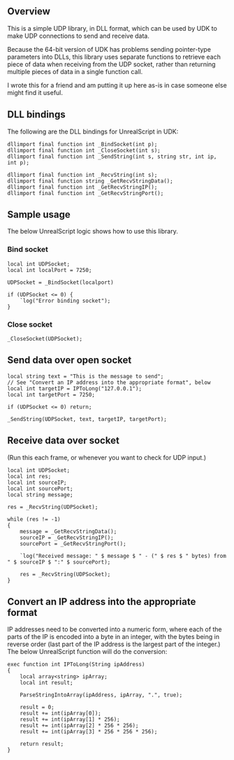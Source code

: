 ## Overview
This is a simple UDP library, in DLL format, which can be used by UDK to make UDP connections to send and receive data.

Because the 64-bit version of UDK has problems sending pointer-type parameters into DLLs, this library uses separate functions to retrieve each piece of data when receiving from the UDP socket, rather than returning multiple pieces of data in a single function call.

I wrote this for a friend and am putting it up here as-is in case someone else might find it useful.


## DLL bindings
The following are the DLL bindings for UnrealScript in UDK:

    dllimport final function int _BindSocket(int p);
    dllimport final function int _CloseSocket(int s);
    dllimport final function int _SendString(int s, string str, int ip, int p);

    dllimport final function int _RecvString(int s);
    dllimport final function string _GetRecvStringData();
    dllimport final function int _GetRecvStringIP();
    dllimport final function int _GetRecvStringPort();

## Sample usage
The below UnrealScript logic shows how to use this library.

### Bind socket
	local int UDPSocket;
	local int localPort = 7250;

	UDPSocket = _BindSocket(localport)

	if (UDPSocket <= 0) {
		`log("Error binding socket");
	}

### Close socket
	_CloseSocket(UDPSocket);


## Send data over open socket
	local string text = "This is the message to send";
	// See "Convert an IP address into the appropriate format", below
	local int targetIP = IPToLong("127.0.0.1");
	local int targetPort = 7250;

	if (UDPSocket <= 0) return;

	_SendString(UDPSocket, text, targetIP, targetPort);

## Receive data over socket
(Run this each frame, or whenever you want to check for UDP input.)

	local int UDPSocket;
	local int res;
	local int sourceIP;
	local int sourcePort;
	local string message;

	res = _RecvString(UDPSocket);

	while (res != -1)
	{
		message = _GetRecvStringData();
		sourceIP = _GetRecvStringIP();
		sourcePort = _GetRecvStringPort();
		
		`log("Received message: " $ message $ " - (" $ res $ " bytes) from " $ sourceIP $ ":" $ sourcePort);

		res = _RecvString(UDPSocket);
	}

## Convert an IP address into the appropriate format
IP addresses need to be converted into a numeric form, where each of the parts of the IP is encoded into a byte in an integer, with the bytes being in reverse order (last part of the IP address is the largest part of the integer.)
The below UnrealScript function will do the conversion:

	exec function int IPToLong(String ipAddress)
	{
		local array<string> ipArray;
		local int result;
		
		ParseStringIntoArray(ipAddress, ipArray, ".", true);
		
		result = 0;
		result += int(ipArray[0]);
		result += int(ipArray[1] * 256);
		result += int(ipArray[2] * 256 * 256);
		result += int(ipArray[3] * 256 * 256 * 256);
		
		return result;
	}
